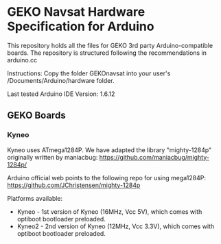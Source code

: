 #  GEKO Navsat Hardware Specification for Arduino
This repository holds all the files for GEKO 3rd party Arduino-compatible boards.
The repository is structured following the recommendations in arduino.cc

Instructions: Copy the folder GEKOnavsat into your user's /Documents/Arduino/hardware folder.

Last tested Arduino IDE Version: 1.6.12

## GEKO Boards

### Kyneo

Kyneo uses ATmega1284P. We have adapted the library "mighty-1284p" originally written by maniacbug:
https://github.com/maniacbug/mighty-1284p/

Arduino official web points to the following repo for using mega1284P:
https://github.com/JChristensen/mighty-1284p

Platforms available:
- Kyneo  - 1st version of Kyneo (16MHz, Vcc 5V), which comes with optiboot bootloader preloaded.
- Kyneo2 - 2nd version of Kyneo (12MHz, Vcc 3.3V), which comes with optiboot bootloader preloaded.  